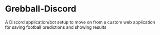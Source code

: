 # Grebball-Discord
A Discord application/bot setup to move on from a custom web application for saving football predictions and showing results
